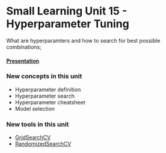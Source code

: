 # Small Learning Unit 15 - Hyperparameter Tuning


What are hyperparamters and how to search for best possible combinations;


#### [Presentation](https://docs.google.com/presentation/d/1P2-fvCai3TY2rmFwn78v6GqRlvk6oq8AufQuuzoYH6o/edit?usp=sharing)

### New concepts in this unit

*  Hyperparameter definition
*  Hyperparameter search
*  Hyperparameter cheatsheet
*  Model selection


### New tools in this unit

* [GridSearchCV](https://scikit-learn.org/stable/modules/generated/sklearn.model_selection.GridSearchCV.html)
* [RandomizedSearchCV](https://scikit-learn.org/stable/modules/generated/sklearn.model_selection.RandomizedSearchCV.html)
